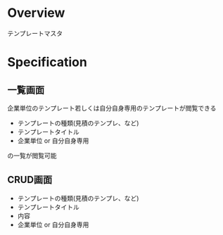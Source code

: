 # Overview
テンプレートマスタ

# Specification
## 一覧画面
企業単位のテンプレート若しくは自分自身専用のテンプレートが閲覧できる

- テンプレートの種類(見積のテンプレ、など)
- テンプレートタイトル
- 企業単位 or 自分自身専用

の一覧が閲覧可能

## CRUD画面

- テンプレートの種類(見積のテンプレ、など)
- テンプレートタイトル
- 内容
- 企業単位 or 自分自身専用

